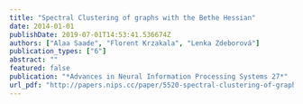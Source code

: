 ```yaml
---
title: "Spectral Clustering of graphs with the Bethe Hessian"
date: 2014-01-01
publishDate: 2019-07-01T14:53:41.536674Z
authors: ["Alaa Saade", "Florent Krzakala", "Lenka Zdeborová"]
publication_types: ["6"]
abstract: ""
featured: false
publication: "*Advances in Neural Information Processing Systems 27*"
url_pdf: "http://papers.nips.cc/paper/5520-spectral-clustering-of-graphs-with-the-bethe-hessian.pdf"
---
```


